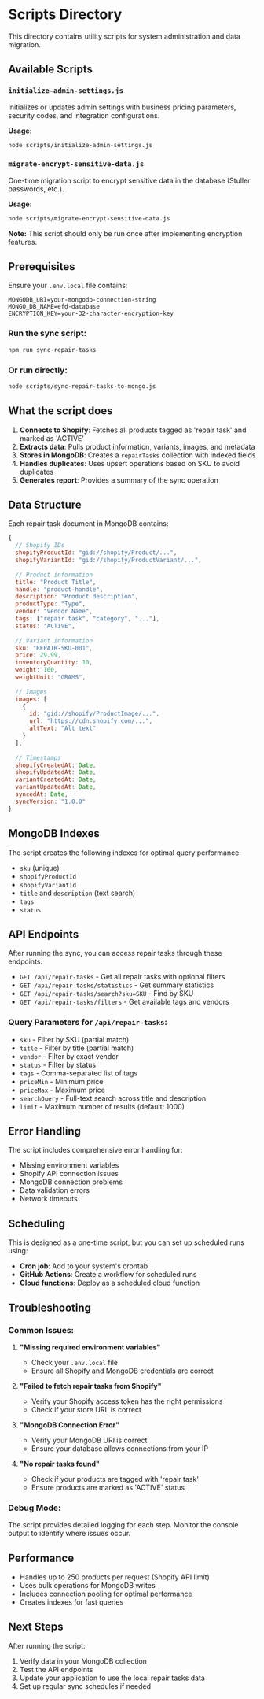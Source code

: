 # Scripts Directory

This directory contains utility scripts for system administration and data migration.

## Available Scripts

### `initialize-admin-settings.js`
Initializes or updates admin settings with business pricing parameters, security codes, and integration configurations.

**Usage:**
```bash
node scripts/initialize-admin-settings.js
```

### `migrate-encrypt-sensitive-data.js`
One-time migration script to encrypt sensitive data in the database (Stuller passwords, etc.).

**Usage:**
```bash
node scripts/migrate-encrypt-sensitive-data.js
```

**Note:** This script should only be run once after implementing encryption features.

## Prerequisites

Ensure your `.env.local` file contains:
```
MONGODB_URI=your-mongodb-connection-string
MONGO_DB_NAME=efd-database
ENCRYPTION_KEY=your-32-character-encryption-key
```

### Run the sync script:
```bash
npm run sync-repair-tasks
```

### Or run directly:
```bash
node scripts/sync-repair-tasks-to-mongo.js
```

## What the script does

1. **Connects to Shopify**: Fetches all products tagged as 'repair task' and marked as 'ACTIVE'
2. **Extracts data**: Pulls product information, variants, images, and metadata
3. **Stores in MongoDB**: Creates a `repairTasks` collection with indexed fields
4. **Handles duplicates**: Uses upsert operations based on SKU to avoid duplicates
5. **Generates report**: Provides a summary of the sync operation

## Data Structure

Each repair task document in MongoDB contains:

```javascript
{
  // Shopify IDs
  shopifyProductId: "gid://shopify/Product/...",
  shopifyVariantId: "gid://shopify/ProductVariant/...",
  
  // Product information
  title: "Product Title",
  handle: "product-handle",
  description: "Product description",
  productType: "Type",
  vendor: "Vendor Name",
  tags: ["repair task", "category", "..."],
  status: "ACTIVE",
  
  // Variant information
  sku: "REPAIR-SKU-001",
  price: 29.99,
  inventoryQuantity: 10,
  weight: 100,
  weightUnit: "GRAMS",
  
  // Images
  images: [
    {
      id: "gid://shopify/ProductImage/...",
      url: "https://cdn.shopify.com/...",
      altText: "Alt text"
    }
  ],
  
  // Timestamps
  shopifyCreatedAt: Date,
  shopifyUpdatedAt: Date,
  variantCreatedAt: Date,
  variantUpdatedAt: Date,
  syncedAt: Date,
  syncVersion: "1.0.0"
}
```

## MongoDB Indexes

The script creates the following indexes for optimal query performance:

- `sku` (unique)
- `shopifyProductId`
- `shopifyVariantId` 
- `title` and `description` (text search)
- `tags`
- `status`

## API Endpoints

After running the sync, you can access repair tasks through these endpoints:

- `GET /api/repair-tasks` - Get all repair tasks with optional filters
- `GET /api/repair-tasks/statistics` - Get summary statistics
- `GET /api/repair-tasks/search?sku=SKU` - Find by SKU
- `GET /api/repair-tasks/filters` - Get available tags and vendors

### Query Parameters for `/api/repair-tasks`:

- `sku` - Filter by SKU (partial match)
- `title` - Filter by title (partial match)
- `vendor` - Filter by exact vendor
- `status` - Filter by status
- `tags` - Comma-separated list of tags
- `priceMin` - Minimum price
- `priceMax` - Maximum price
- `searchQuery` - Full-text search across title and description
- `limit` - Maximum number of results (default: 1000)

## Error Handling

The script includes comprehensive error handling for:

- Missing environment variables
- Shopify API connection issues
- MongoDB connection problems
- Data validation errors
- Network timeouts

## Scheduling

This is designed as a one-time script, but you can set up scheduled runs using:

- **Cron job**: Add to your system's crontab
- **GitHub Actions**: Create a workflow for scheduled runs
- **Cloud functions**: Deploy as a scheduled cloud function

## Troubleshooting

### Common Issues:

1. **"Missing required environment variables"**
   - Check your `.env.local` file
   - Ensure all Shopify and MongoDB credentials are correct

2. **"Failed to fetch repair tasks from Shopify"**
   - Verify your Shopify access token has the right permissions
   - Check if your store URL is correct

3. **"MongoDB Connection Error"**
   - Verify your MongoDB URI is correct
   - Ensure your database allows connections from your IP

4. **"No repair tasks found"**
   - Check if your products are tagged with 'repair task'
   - Ensure products are marked as 'ACTIVE' status

### Debug Mode:

The script provides detailed logging for each step. Monitor the console output to identify where issues occur.

## Performance

- Handles up to 250 products per request (Shopify API limit)
- Uses bulk operations for MongoDB writes
- Includes connection pooling for optimal performance
- Creates indexes for fast queries

## Next Steps

After running the script:

1. Verify data in your MongoDB collection
2. Test the API endpoints
3. Update your application to use the local repair tasks data
4. Set up regular sync schedules if needed
